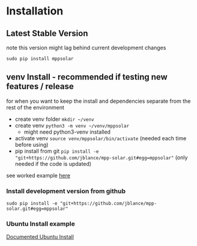 # Installation #

## Latest Stable Version ##
note this version might lag behind current development changes

`sudo pip install mppsolar`

## venv Install - recommended if testing new features / release ##
for when you want to keep the install and dependencies separate from the rest of the environment
* create venv folder `mkdir ~/venv`
* create venv `python3 -m venv ~/venv/mppsolar`
    * might need python3-venv installed
* activate venv `source venv/mppsolar/bin/activate` (needed each time before using)
* pip install from git `pip install -e "git+https://github.com/jblance/mpp-solar.git#egg=mppsolar"` (only needed if the code is updated)

see worked example [here](venv.md)

### Install development version from github ###
`sudo pip install -e "git+https://github.com/jblance/mpp-solar.git#egg=mppsolar"`

### Ubuntu Install example ###
[Documented Ubuntu Install](docs/ubuntu_install.md)
